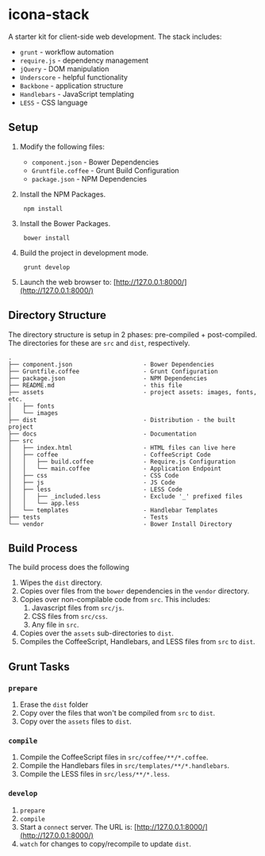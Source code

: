 icona-stack
===========
A starter kit for client-side web development. The stack includes:

- `grunt` - workflow automation
- `require.js` - dependency management
- `jQuery` - DOM manipulation
- `Underscore` - helpful functionality
- `Backbone` - application structure
- `Handlebars` - JavaScript templating
- `LESS` - CSS language


Setup
-----
1. Modify the following files:
	- `component.json` - Bower Dependencies
	- `Gruntfile.coffee` - Grunt Build Configuration
	- `package.json` - NPM Dependencies

2. Install the NPM Packages.

		npm install

3. Install the Bower Packages.

		bower install

4. Build the project in development mode.

		grunt develop

5. Launch the web browser to: [http://127.0.0.1:8000/](http://127.0.0.1:8000/)

Directory Structure
-------------------
The directory structure is setup in 2 phases: pre-compiled + post-compiled. The directories for these are `src` and `dist`, respectively.
	
	.
	├── component.json                    - Bower Dependencies
	├── Gruntfile.coffee                  - Grunt Configuration
	├── package.json                      - NPM Dependencies
	├── README.md                         - this file
	├── assets                            - project assets: images, fonts, etc.
	│   ├── fonts
	│   └── images
	├── dist                              - Distribution - the built project
	├── docs                              - Documentation
	├── src
	│   ├── index.html                    - HTML files can live here
	│   ├── coffee                        - CoffeeScript Code
	│   │   ├── build.coffee              - Require.js Configuration
	│   │   └── main.coffee               - Application Endpoint
	│   ├── css                           - CSS Code
	│   ├── js                            - JS Code
	│   ├── less                          - LESS Code
	│   │   ├── _included.less            - Exclude '_' prefixed files
	│   │   └── app.less
	│   └── templates                     - Handlebar Templates
	├── tests                             - Tests
	└── vendor                            - Bower Install Directory
	
	
Build Process
-------------
The build process does the following

1. Wipes the `dist` directory.
2. Copies over files from the `bower` dependencies in the `vendor` directory.
3. Copies over non-compilable code from `src`. This includes:
	1. Javascript files from `src/js`.
	2. CSS files from `src/css`.
	3. Any file in `src`.
4. Copies over the `assets` sub-directories to `dist`.
5. Compiles the CoffeeScript, Handlebars, and LESS files from `src` to `dist`.


Grunt Tasks
-----------

### `prepare`
1. Erase the `dist` folder
2. Copy over the files that won't be compiled from `src` to `dist`.
3. Copy over the `assets` files to `dist`.

### `compile`
1. Compile the CoffeeScript files in `src/coffee/**/*.coffee`.
1. Compile the Handlebars files in `src/templates/**/*.handlebars`.
1. Compile the LESS files in `src/less/**/*.less`.

### `develop`
1. `prepare`
2. `compile`
3. Start a `connect` server. The URL is: [http://127.0.0.1:8000/](http://127.0.0.1:8000/)
4. `watch` for changes to copy/recompile to update `dist`.
